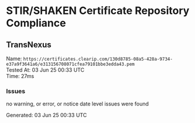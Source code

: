 # STIR/SHAKEN Certificate Repository Compliance

## TransNexus

Name: `https://certificates.clearip.com/130d8785-08a5-428a-9734-e37a9f3641a6/e313156708071cfea79101bbe3edda43.pem`\
Tested At: 03 Jun 25 00:33 UTC\
Time: 27ms

### Issues

no warning, or error, or notice date level issues were found

Generated: 03 Jun 25 00:33 UTC